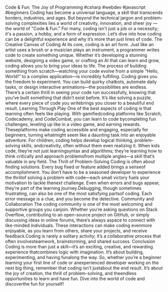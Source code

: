 Code & Fun: The Joy of Programming
#csharp #webdev #javascript #beginners
Coding has become a universal language, a skill that transcends borders, industries, and
ages. But beyond the technical jargon and problem-solving complexities lies a world of
creativity, innovation, and sheer joy — the world of "Code & Fun." For many, coding
isn't just a job or a necessity; it's a passion, a hobby, and a form of expression. Let’s dive
into how coding can be a delightful experience and why it’s more than just lines of
code.
The Creative Canvas of Coding
At its core, coding is an art form. Just like an artist uses a brush or a musician plays an
instrument, a programmer writes code to create something unique. Whether it’s
developing a stunning website, designing a video game, or crafting an AI that can learn
and grow, coding allows you to bring your ideas to life. The process of building
something from scratch—watching your code evolve from a simple “Hello, World!” to a
complex application—is incredibly fulfilling.
Coding gives you the freedom to experiment. You can build quirky chatbots, automate
daily tasks, or design interactive animations—the possibilities are endless. There’s a
certain thrill in seeing your code run successfully, knowing that you’ve built something
that didn’t exist before. It’s like solving a puzzle, where every piece of code you writebrings you closer to a beautiful end result.
Learning Through Play
One of the best aspects of coding is that learning often feels like playing. With gamifiedcoding platforms like Scratch, Codecademy, and CodeCombat, you can learn to code bycompleting fun challenges, leveling up like in a video game, and earning rewards. Theseplatforms make coding accessible and engaging, especially for beginners, turning whatmight seem like a daunting task into an enjoyable adventure.
For children, coding helps develop logical thinking, problem-solving skills, andcreativity, often without them even realizing it. When kids code, they’re not just learningsyntax and algorithms; they’re learning how to think critically and approach problemsfrom multiple angles—a skill that’s valuable in any field.
The Thrill of Problem-Solving
Coding is often about finding solutions. Every bug fixed or feature added brings a senseof accomplishment. You don’t have to be a seasoned developer to experience the thrillof solving a problem with code—each small victory fuels your motivation to tackle thenext challenge. Even when errors and bugs appear, they’re part of the learning journey.Debugging, though sometimes frustrating, can also be one of the most satisfying partsof coding. Each error message is a clue, and you become the detective.
Community and Collaboration
The coding community is one of the most welcoming and supportive groups you canjoin. Whether you’re asking questions on Stack Overflow, contributing to an open-source project on GitHub, or simply discussing ideas in online forums, there’s always aspace to connect with like-minded individuals. These interactions can make coding evenmore enjoyable, as you learn from others, share your projects, and receive feedback.Coding is rarely a solitary activity; it’s a collaborative process that often involvesteamwork, brainstorming, and shared success.
Conclusion
Coding is more than just a skill—it’s an exciting, creative, and rewarding experience thatcombines logic with imagination. It’s about building, experimenting, and having funalong the way. So, whether you’re a beginner learning your first line of code or anexperienced developer working on the next big thing, remember that coding isn’t justabout the end result. It’s about the joy of creation, the thrill of problem-solving, and theendless opportunities to learn and have fun. Dive into the world of code and discoverthe fun for yourself!
